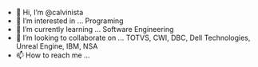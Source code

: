 - 👋 Hi, I’m @calvinista
- 👀 I’m interested in ... Programing 
- 🌱 I’m currently learning ... Software Engineering
- 💞️ I’m looking to collaborate on ... TOTVS, CWI, DBC, Dell Technologies, Unreal Engine, IBM, NSA  
- 📫 How to reach me ...

<!---
calvinista/calvinista is a ✨ special ✨ repository because its `README.md` (this file) appears on your GitHub profile.
You can click the Preview link to take a look at your changes.
--->
